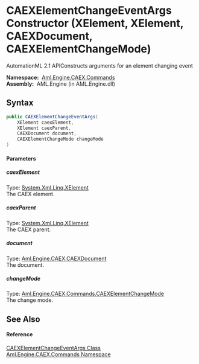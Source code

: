 CAEXElementChangeEventArgs Constructor (XElement, XElement, CAEXDocument, CAEXElementChangeMode)
================================================================================================
AutomationML 2.1 APIConstructs arguments for an element changing event

  **Namespace:**  [Aml.Engine.CAEX.Commands][1]  
  **Assembly:**  AML.Engine (in AML.Engine.dll)

Syntax
------

```csharp
public CAEXElementChangeEventArgs(
	XElement caexElement,
	XElement caexParent,
	CAEXDocument document,
	CAEXElementChangeMode changeMode
)
```

#### Parameters

##### *caexElement*
Type: [System.Xml.Linq.XElement][2]  
The CAEX element.

##### *caexParent*
Type: [System.Xml.Linq.XElement][2]  
The CAEX parent.

##### *document*
Type: [Aml.Engine.CAEX.CAEXDocument][3]  
The document.

##### *changeMode*
Type: [Aml.Engine.CAEX.Commands.CAEXElementChangeMode][4]  
The change mode.


See Also
--------

#### Reference
[CAEXElementChangeEventArgs Class][5]  
[Aml.Engine.CAEX.Commands Namespace][1]  

[1]: ../README.md
[2]: https://docs.microsoft.com/dotnet/api/system.xml.linq.xelement
[3]: ../../Aml.Engine.CAEX/CAEXDocument/README.md
[4]: ../CAEXElementChangeMode/README.md
[5]: README.md
[6]: https://www.automationml.org
[7]: ../../icons/logoShade.png